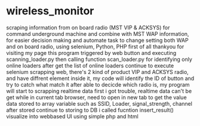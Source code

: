 # wireless_monitor
scraping information from on board radio (MST VIP &amp; ACKSYS) for command underground machine and combine with MST WAP information, for easier decision making and automate task to change setting both WAP and on board radio, using selenium, Python, PHP
first of all thankyou for visiting my page
this program triggered by web button and executing scanning_loader.py
then calling function scan_loader.py for identifying only online loaders
after get the list of online loaders continue to execute selenium scrapping web, there's 2 kind of product VIP and ACKSYS radio, and have diffrent element inside it, my code will identify the ID of button and try to catch what match it
after able to decicde which radio is, my program will start to scrapping realtime data 
first i got trouble, realtime data can't be get while in current tab browser, need to open in new tab to get the value 
data stored to array variable such as SSID, Loader, signal_strength, channel
after stored continue to storing to DB i called fucntion insert_result()
visualize into webbased UI using simple php and html
